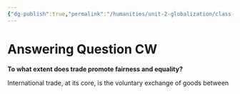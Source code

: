 ```yaml
---
{"dg-publish":true,"permalink":"/humanities/unit-2-globalization/class-notes/10-does-trade-promote-fairness-and-equality/","dgHomeLink":true,"dgPassFrontmatter":false}
---
```


# Answering Question CW  
**To what extent does trade promote fairness and equality?**

International trade, at its core, is the voluntary exchange of goods between
